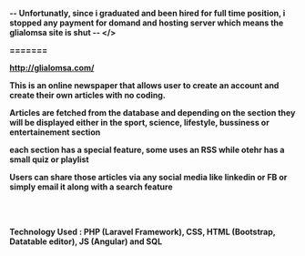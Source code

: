 <b> -- Unfortunatly, since i graduated and been hired for full time position, i stopped any payment for domand and hosting server which means the glialomsa site is shut -- </>

=======


http://glialomsa.com/
<br>

This is an online newspaper that allows user to create an account and create their own articles with no coding. 
<br>

Articles are fetched from the database and depending on the section they will be displayed either in the sport, science, lifestyle, bussiness or entertainement section
<br>

each section has a special feature, some uses an RSS while otehr has a small quiz or playlist
<br>

Users can share those articles via any social media like linkedin or FB or simply email it along with a search feature

<br>
<br>

<b>Technology Used </b>: PHP (Laravel Framework), CSS, HTML (Bootstrap, Datatable editor), JS (Angular) and SQL 
